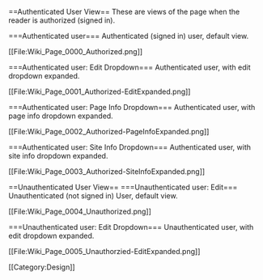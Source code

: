 ==Authenticated User View==
These are views of the page when the reader is authorized (signed in).

===Authenticated user===
Authenticated (signed in) user, default view.

[[File:Wiki_Page_0000_Authorized.png]]

===Authenticated user: Edit Dropdown===
Authenticated user, with edit dropdown expanded.

[[File:Wiki_Page_0001_Authorized-EditExpanded.png]]


===Authenticated user: Page Info Dropdown===
Authenticated user, with page info dropdown expanded.

[[File:Wiki_Page_0002_Authorized-PageInfoExpanded.png]]


===Authenticated user: Site Info Dropdown===
Authenticated user, with site info dropdown expanded.

[[File:Wiki_Page_0003_Authorized-SiteInfoExpanded.png]]


==Unauthenticated User View==
===Unauthenticated user: Edit===
Unauthenticated (not signed in) User, default view.

[[File:Wiki_Page_0004_Unauthorized.png]]


===Unauthenticated user: Edit Dropdown===
Unauthenticated user, with edit dropdown expanded.

[[File:Wiki_Page_0005_Unauthorzied-EditExpanded.png]]

[[Category:Design]]